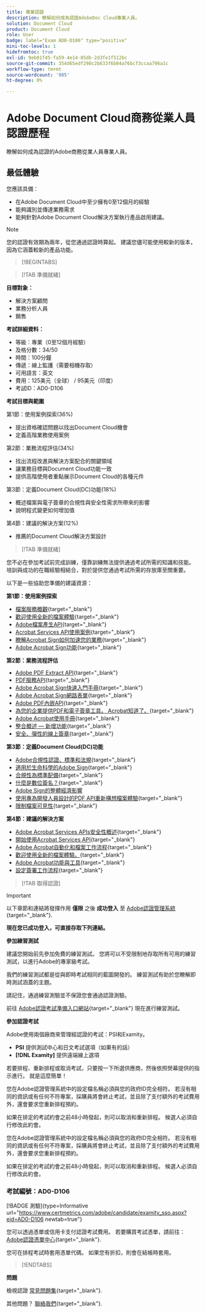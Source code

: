 ```yaml
---
title: 專業認證
description: 瞭解如何成為認證AdobeDoc Cloud專業人員。
solution: Document Cloud
product: Document Cloud
role: User
badge: label="Exam AD0-D106" type="positive"
mini-toc-levels: 1
hidefromtoc: true
exl-id: 9eb01f45-fa59-4e14-85db-2d3fe1f512bc
source-git-commit: 354d65edf298c2b633f6b04a76bcf3ccaa796a1c
workflow-type: tm+mt
source-wordcount: '985'
ht-degree: 0%

---
```


# Adobe Document Cloud商務從業人員認證歷程

瞭解如何成為認證的Adobe商務從業人員專業人員。

## 最低體驗

您應該具備：

* 在Adobe Document Cloud中至少擁有0至12個月的經驗
* 能夠識別並傳達業務需求
* 能夠針對Adobe Document Cloud解決方案執行產品啟用建議。

>[!NOTE]
>
>您的認證有效期為兩年，從您通過認證時算起。 建議您儘可能使用較新的版本，因為它涵蓋較新的產品功能。

>[!BEGINTABS]

>[!TAB 準備就緒]

**目標對象：**

* 解決方案顧問
* 業務分析人員
* 銷售

**考試詳細資料：**

* 等級：專業（0至12個月經驗）
* 及格分數：34/50
* 時間：100分鐘
* 傳遞：線上監護（需要相機存取）
* 可用語言：英文
* 費用：125美元（全球） / 95美元（印度）
* 考試ID：AD0-D106

**考試目標與範圍**

第1節：使用案例探索(36%)

* 提出資格確認問題以找出Document Cloud機會
* 定義高階業務使用案例

第2節：業務流程評估(34%)

* 找出流程改進與解決方案配合的關鍵領域
* 讓業務目標與Document Cloud功能一致
* 提供高階使用者重點展示Document Cloud的各種元件

第3節：定義Document Cloud(DC)功能(18%)

* 概述檔案與電子簽章的合規性與安全性需求所帶來的影響
* 說明程式變更如何增加值

第4節：建議的解決方案(12%)

* 推薦的Document Cloud解決方案設計

>[!TAB 準備就緒]

您不必在參加考試前完成訓練，僅靠訓練無法提供通過考試所需的知識和技能。 培訓與成功的在職經驗相結合，對於提供您通過考試所需的存放庫至關重要。

以下是一些協助您準備的建議資源：

**第1節：使用案例探索**

* [檔案服務概觀](https://developer.adobe.com/document-services/docs/overview/){target="_blank"}
* [歡迎使用全新的檔案體驗](https://www.adobe.com/documentcloud.html){target="_blank"}
* [Adobe檔案產生API](https://developer.adobe.com/document-services/apis/doc-generation){target="_blank"}
* [Acrobat Services API使用案例](https://developer.adobe.com/document-services/use-cases/agreements-and-contracts/legal-contracts/){target="_blank"}
* [瞭解Acrobat Sign如何加速您的業務](https://www.adobe.com/sign.html){target="_blank"}
* [Adobe Acrobat Sign功能](https://www.adobe.com/sign/features.html){target="_blank"}

**第2節：業務流程評估**

* [Adobe PDF Extract API](https://developer.adobe.com/document-services/apis/pdf-extract/){target="_blank"}
* [PDF服務API](https://developer.adobe.com/document-services/docs/apis/){target="_blank"}
* [Adobe Acrobat Sign快速入門手冊](https://helpx.adobe.com/sign/using/get-started-guide.html){target="_blank"}
* [Adobe Acrobat Sign網路表單](https://helpx.adobe.com/sign/config/web-forms.html){target="_blank"}
* [Adobe PDF內嵌API](https://developer.adobe.com/document-services/apis/pdf-embed/){target="_blank"}
* [為您的企業提供PDF和電子簽章工具。 Acrobat知道了。](https://www.adobe.com/acrobat/business.html){target="_blank"}
* [Adobe Acrobat使用手冊](https://helpx.adobe.com/acrobat/user-guide.html){target="_blank"}
* [整合概述 — 新增功能](https://experienceleague.adobe.com/docs/document-cloud-learn/sign-learning-hub/integrations/integrations-overview.html?lang=en#what%E2%80%99s-new){target="_blank"}
* [安全、彈性的線上簽章](https://www.adobe.com/sign/online-signature.html){target="_blank"}

**第3節：定義Document Cloud(DC)功能**

* [Adobe合規性認證、標準和法規](https://www.adobe.com/trust/compliance/compliance-list.html){target="_blank"}
* [適用於生命科學的Adobe Sign](https://www.adobe.com/content/dam/dx-dc/en/pdfs/adobe-sign-life-sciences-solution-brief-ue.pdf){target="_blank"}
* [合規性為標準配備](https://www.adobe.com/documentcloud/resources/compliance.html){target="_blank"}
* [什麼是數位簽名？](https://www.adobe.com/sign/digital-signatures.html){target="_blank"}
* [Adobe Sign的整體經濟影響](https://www.adobe.com/content/dam/dx-dc/pdf/total-economic-impact-adobe-sign-ue.pdf)
* [使用專為開發人員設計的PDF API重新構想檔案體驗](https://developer.adobe.com/document-services){target="_blank"}
* [限制檔案可見性](https://helpx.adobe.com/sign/using/limited-document-visibility.html){target="_blank"}

**第4節：建議的解決方案**

* [Adobe Acrobat Services APIs安全性概述](https://www.adobe.com/content/dam/cc/en/trust-center/ungated/whitepapers/doc-cloud/adobe-document-services-security-overview.pdf){target="_blank"}
* [開始使用Acrobat Services API](https://documentservices.adobe.com/dc-integration-creation-app-cdn/main.html){target="_blank"}
* [Adobe Acrobat自動化和檔案工作流程](https://helpx.adobe.com/acrobat/kb/automation-and-document-workflows.html){target="_blank"}
* [歡迎使用全新的檔案體驗。](https://www.adobe.com/documentcloud.html){target="_blank"}
* [Adobe Acrobat功能與工具](https://www.adobe.com/acrobat/features.html){target="_blank"}
* [設定簽署工作流程](https://helpx.adobe.com/ca/sign/using/workflow-designer-signature-workflow.html){target="_blank"}

>[!TAB 取得認證]

>[!IMPORTANT]
>
>以下章節和連結將發揮作用 **僅限**  之後 **成功登入** 至 [Adobe認證管理系統](http://www.certmetrics.com/adobe){target="_blank"}.

**現在您已成功登入，可直接存取下列連結。**

**參加練習測試**

建議您開始前先參加免費的練習測試。 您將可以不受限制地存取所有可用的練習測試，以進行Adobe的專家級考試。

我們的練習測試都是從與即時考試相同的藍圖開發的。 練習測試有助於您瞭解即時測試涵蓋的主題。

請記住，通過練習測驗並不保證您會通過認證測驗。

前往 [Adobe認證考試準備入口網站](https://www.certmetrics.com/adobe/candidate/gmetrix_sso.aspx){target="_blank"} 現在進行練習測試。

**參加認證考試**

Adobe使用兩個廠商來管理經認證的考試：PSI和Examity。

* **PSI** 提供測試中心和日文考試選項（如果有的話）
* **[!DNL Examity]** 提供遠端線上選項

若要排程、重新排程或取消考試，只要按一下所選供應商，然後依照熒幕提供的指示進行。 就是這麼簡單！

您在Adobe認證管理系統中的設定檔名稱必須與您的政府ID完全相符。 若沒有相同的資訊或有任何不符專案，採購員將會終止考試，並且除了支付額外的考試費用外，還會要求您重新排程預約。

如果在排定的考試約會之前48小時發起，則可以取消和重新排程。 候選人必須自行修改此約會。

您在Adobe認證管理系統中的設定檔名稱必須與您的政府ID完全相符。 若沒有相同的資訊或有任何不符專案，採購員將會終止考試，並且除了支付額外的考試費用外，還會要求您重新排程預約。

如果在排定的考試約會之前48小時發起，則可以取消和重新排程。 候選人必須自行修改此約會。

### 考試編號：AD0-D106

[!BADGE 測驗]{type=Informative url="https://www.certmetrics.com/adobe/candidate/examity_sso.aspx?eid=AD0-D106 newtab=true"}

您可以透過憑單或信用卡支付認證考試費用。 若要購買考試憑單，請前往： [Adobe認證憑單中心](https://market.xvoucher.com/adobe/global){target="_blank"}.

您可在排程考試時套用憑單代碼。 如果您有折扣，則會在結帳時套用。

>[!ENDTABS]

**問題**

檢視認證 [常見問題集](https://experienceleague.adobe.com/docs/certification/certification/faq.html?lang=en){target="_blank"}.

其他問題？ [聯絡我們](mailto:certif@adobe.com){target="_blank"}.

